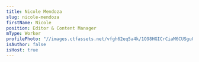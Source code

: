 ```yaml
---
title: Nicole Mendoza
slug: nicole-mendoza
firstName: Nicole
position: Editor & Content Manager
mType: Worker
profilePhoto: "//images.ctfassets.net/vfgh62eq5a4k/1O98HGICrCiaM6CUSguO0E/c69b97f967e7c3d06c8af4e374e79ad6/7978.jpg"
isAuthor: false
isHost: true
---
```

